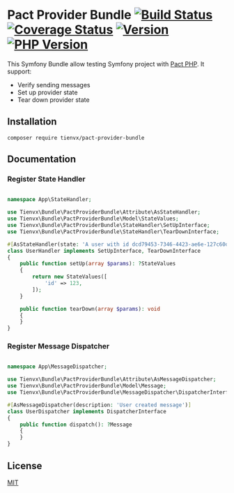 # Pact Provider Bundle [![Build Status][actions_badge]][actions_link] [![Coverage Status][coveralls_badge]][coveralls_link] [![Version][version-image]][version-url] [![PHP Version][php-version-image]][php-version-url]

This Symfony Bundle allow testing Symfony project with [Pact PHP][pact-php].
It support:
* Verify sending messages
* Set up provider state
* Tear down provider state

## Installation

```shell
composer require tienvx/pact-provider-bundle
```

## Documentation

### Register State Handler

```php

namespace App\StateHandler;

use Tienvx\Bundle\PactProviderBundle\Attribute\AsStateHandler;
use Tienvx\Bundle\PactProviderBundle\Model\StateValues;
use Tienvx\Bundle\PactProviderBundle\StateHandler\SetUpInterface;
use Tienvx\Bundle\PactProviderBundle\StateHandler\TearDownInterface;

#[AsStateHandler(state: 'A user with id dcd79453-7346-4423-ae6e-127c60d8dd20 exists')]
class UserHandler implements SetUpInterface, TearDownInterface
{
    public function setUp(array $params): ?StateValues
    {
        return new StateValues([
            'id' => 123,
        ]);
    }

    public function tearDown(array $params): void
    {
    }
}
```

### Register Message Dispatcher

```php

namespace App\MessageDispatcher;

use Tienvx\Bundle\PactProviderBundle\Attribute\AsMessageDispatcher;
use Tienvx\Bundle\PactProviderBundle\Model\Message;
use Tienvx\Bundle\PactProviderBundle\MessageDispatcher\DispatcherInterface;

#[AsMessageDispatcher(description: 'User created message')]
class UserDispatcher implements DispatcherInterface
{
    public function dispatch(): ?Message
    {
    }
}
```

## License

[MIT](https://github.com/tienvx/pact-provider-bundle/blob/main/LICENSE)

[actions_badge]: https://github.com/tienvx/pact-provider-bundle/workflows/main/badge.svg
[actions_link]: https://github.com/tienvx/pact-provider-bundle/actions

[coveralls_badge]: https://coveralls.io/repos/tienvx/pact-provider-bundle/badge.svg?branch=main&service=github
[coveralls_link]: https://coveralls.io/github/tienvx/pact-provider-bundle?branch=main

[version-url]: https://packagist.org/packages/tienvx/pact-provider-bundle
[version-image]: http://img.shields.io/packagist/v/tienvx/pact-provider-bundle.svg?style=flat

[php-version-url]: https://packagist.org/packages/tienvx/pact-provider-bundle
[php-version-image]: http://img.shields.io/badge/php-8.1.0+-ff69b4.svg

[pact-php]: https://github.com/pact-foundation/pact-php
